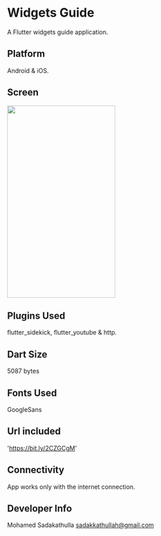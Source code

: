 # Widgets Guide

A Flutter widgets guide application.

## Platform

Android & iOS.

## Screen

<p>
	<img src="https://github.com/sad1996/widgets_guide/blob/master/screenrecord/widgets_guide.gif?raw=true" width="250" height="443"/>
</p>

## Plugins Used

flutter_sidekick, flutter_youtube & http.

## Dart Size

5087 bytes

## Fonts Used

GoogleSans

## Url included

'https://bit.ly/2CZGCgM'

## Connectivity

App works only with the internet connection.

## Developer Info

Mohamed Sadakathulla <sadakkathullah@gmail.com>
